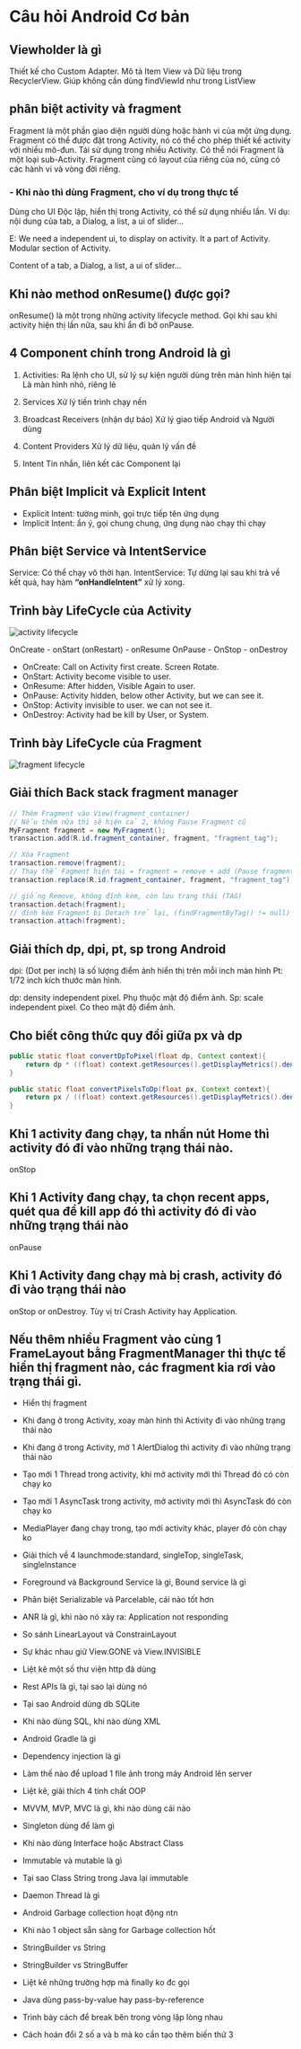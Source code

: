 # Câu hỏi Android Cơ bản

## Viewholder là gì

Thiết kế cho Custom Adapter.
Mô tả Item View và Dữ liệu trong RecyclerView.
Giúp không cần dùng findViewId như trong ListView

## phân biệt activity và fragment

Fragment là một phần giao diện người dùng hoặc hành vi của một ứng dụng. 
Fragment có thể được đặt trong Activity, nó có thể cho phép thiết kế activity với nhiều mô-đun. Tái sử dụng trong nhiều Activity.
Có thể nói Fragment là một loại sub-Activity. 
Fragment cũng có layout của riêng của nó, cũng có các hành vi và vòng đời riêng.

### - Khi nào thì dùng Fragment, cho ví dụ trong thực tế

Dùng cho UI Độc lập, hiển thị trong Activity, có thể sử dụng nhiều lần.
Ví dụ: nội dung của tab, a Dialog, a list, a ui of slider...

E:
We need a independent ui, to display on activity.
It a part of Activity.
Modular section of Activity.

Content of a tab, a Dialog, a list, a ui of slider...

## Khi nào method onResume() được gọi?

onResume() là một trong những activity lifecycle method. 
Gọi khi sau khi activity hiện thị lần nữa, sau khi ẩn đi bở onPause.


## 4 Component chính trong Android là gì

1. Activities:
Ra lệnh cho UI, sử lý sự kiện người dùng trên màn hình hiện tại
Là màn hình nhỏ, riêng lẻ

2. Services
Xử lý tiến trình chạy nền

3. Broadcast Receivers (nhận dự báo)
Xử lý giao tiếp Android và Người dùng

4. Content Providers
Xử lý dữ liệu, quản lý vấn đề

5. Intent
Tin nhắn, liên kết các Component lại

## Phân biệt Implicit và Explicit Intent

- Explicit Intent: tường minh, gọi trực tiếp tên ứng dụng
- Implicit Intent: ẩn ý, gọi chung chung, ứng dụng nào chạy thì chạy

## Phân biệt Service và IntentService

Service: Có thể chạy vô thời hạn.
IntentService: Tự dừng lại sau khi trả về kết quả, hay hàm **“onHandleIntent”** xử lý xong.

## Trình bày LifeCycle của Activity

![activity lifecycle](images/activity_lifecycle.png)

OnCreate - onStart (onRestart) - onResume
OnPause - OnStop - onDestroy

- OnCreate: Call on Activity first create.
Screen Rotate.
- OnStart: Activity become visible to user.
- OnResume:  After hidden, Visible Again to user.
- OnPause: Activity hidden, below other Activity, but we can see it.
- OnStop: Activity invisible to user. we can not see it.
- OnDestroy: Activity had be kill by User, or System.

## Trình bày LifeCycle của Fragment

![fragment lifecycle](images/fragment_lifecycle.png)

## Giải thích Back stack fragment manager

```java
// Thêm Fragment vào View(fragment_container)
// Nếu thêm nữa thì sẽ hiện cả 2, không Pause Fragment cũ
MyFragment fragment = new MyFragment();
transaction.add(R.id.fragment_container, fragment, "fragment_tag");

// Xóa Fragment
transaction.remove(fragment);
// Thay thế Fagment hiện tại = fragment = remove + add (Pause fragment cũ)
transaction.replace(R.id.fragment_container, fragment, "fragment_tag");

// giống Remove, không đính kèm, còn lưu trạng thái (TAG)
transaction.detach(fragment);
// đính kèm Fragment bị Detach trở lại, (findFragmentByTag() != null)
transaction.attach(fragment);
```

## Giải thích dp, dpi, pt, sp trong Android

dpi: (Dot per inch) là số lượng điểm ảnh hiển thị trên mỗi inch màn hình
Pt:  1/72 inch kích thước màn hình.

dp: density independent pixel. Phụ thuộc mật độ điểm ảnh.
Sp: scale independent pixel. Co theo mật độ điểm ảnh.

## Cho biết công thức quy đổi giữa px và dp

```java
public static float convertDpToPixel(float dp, Context context){
    return dp * ((float) context.getResources().getDisplayMetrics().densityDpi / DisplayMetrics.DENSITY_DEFAULT);
}

public static float convertPixelsToDp(float px, Context context){
    return px / ((float) context.getResources().getDisplayMetrics().densityDpi / DisplayMetrics.DENSITY_DEFAULT);
}
```

## Khi 1 activity đang chạy, ta nhấn nút Home thì activity đó đi vào những trạng thái nào.

onStop

## Khi 1 Activity đang chạy, ta chọn recent apps, quét qua để kill app đó thì activity đó đi vào những trạng thái nào

onPause

## Khi 1 Activity đang chạy mà bị crash, activity đó đi vào trạng thái nào

onStop or onDestroy.
Tùy vị trí Crash Activity hay Application.

## Nếu thêm nhiều Fragment vào cùng 1 FrameLayout bằng FragmentManager thì thực tế hiển thị fragment nào, các fragment kia rơi vào trạng thái gì.

- Hiển thị fragment 

- Khi đang ở trong Activity, xoay màn hình thì Activity đi vào những trạng thái nào
- Khi đang ở trong Activity, mở 1 AlertDialog thì activity đi vào những trạng thái nào
- Tạo mới 1 Thread trong activity, khi mở activity mới thì Thread đó có còn chạy ko
- Tạo mới 1 AsyncTask trong activity, mở activity mới thì AsyncTask đó còn chạy ko
- MediaPlayer đang chạy trong, tạo mới activity khác, player đó còn chạy ko
- Giải thích về 4 launchmode:standard, singleTop, singleTask, singleInstance
- Foreground và Background Service là gì, Bound service là gì
- Phân biệt Serializable và Parcelable, cái nào tốt hơn
- ANR là gì, khi nào nó xảy ra: Application not responding
- So sánh LinearLayout và ConstrainLayout
- Sự khác nhau giữ View.GONE và View.INVISIBLE
- Liệt kê một số thư viện http đã dùng
- Rest APIs là gì, tại sao lại dùng nó
- Tại sao Android dùng db SQLite
- Khi nào dùng SQL, khi nào dùng XML
- Android Gradle là gì
- Dependency injection là gì
- Làm thế nào để upload 1 file ảnh trong máy Android lên server

- Liệt kê, giải thích 4 tính chất OOP
- MVVM, MVP, MVC là gì, khi nào dùng cái nào
- Singleton dùng để làm gì
- Khi nào dùng Interface hoặc Abstract Class
- Immutable và mutable là gì
- Tại sao Class String trong Java lại immutable
- Daemon Thread là gì
- Android Garbage collection hoạt động ntn
- Khi nào 1 object sẵn sàng for Garbage collection hốt
- StringBuilder vs String
- StringBuilder vs StringBuffer
- Liệt kê những trường hợp mà finally ko đc gọi
- Java dùng pass-by-value hay pass-by-reference
- Trình bày cách để break bên trong vòng lặp lòng nhau
- Cách hoán đổi 2 số a và b mà ko cần tạo thêm biến thứ 3